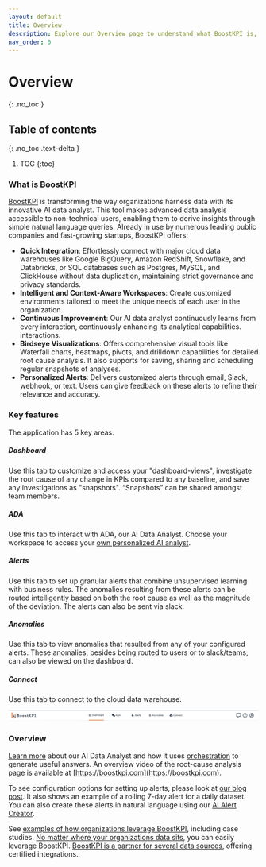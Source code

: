 ```yaml
---
layout: default
title: Overview
description: Explore our Overview page to understand what BoostKPI is, its key features including dashboard, anomalies, alerts, and data import, along with a website tour and a video overview of the dashboard functionalities  
nav_order: 0
---
```


# Overview
{: .no_toc }

## Table of contents
{: .no_toc .text-delta }

1. TOC
{:toc}

### What is BoostKPI

[BoostKPI](https://boostkpi.com) is transforming the way organizations harness
data with its innovative AI data analyst. This tool makes advanced data
analysis accessible to non-technical users, enabling them to derive insights
through simple natural language queries. Already in use by numerous leading
public companies and fast-growing startups, BoostKPI offers:

- **Quick Integration**: Effortlessly connect with major cloud data warehouses like
  Google BigQuery, Amazon RedShift, Snowflake, and Databricks, or SQL databases
such as Postgres, MySQL, and ClickHouse without data duplication, maintaining
strict governance and privacy standards.
- **Intelligent and Context-Aware Workspaces**: Create customized environments
  tailored to meet the unique needs of each user in the organization.
- **Continuous Improvement**: Our AI data analyst continuously learns from every
  interaction, continuously enhancing its analytical capabilities.
interactions.
- **Birdseye Visualizations**: Offers comprehensive visual tools like Waterfall
  charts, heatmaps, pivots, and drilldown capabilities for detailed root cause
analysis. It also supports for saving, sharing and scheduling regular snapshots
of analyses.
- **Personalized Alerts**: Delivers customized alerts through email, Slack,
  webhook, or text. Users can give feedback on these alerts to refine their
relevance and accuracy.


### Key features

The application has 5 key areas:
##### Dashboard
Use this tab to customize and access your "dashboard-views", investigate the root cause of any change in KPIs compared to any baseline, and save any investigations as "snapshots". “Snapshots” can be shared amongst team members.
##### ADA
Use this tab to interact with ADA, our AI Data Analyst. Choose your workspace to access your [own personalized AI analyst](https://blog.boostkpi.com/ai-data-analyst/).  
##### Alerts
Use this tab to set up granular alerts that combine unsupervised learning with business rules. The anomalies resulting from these alerts can be routed intelligently based on both the root cause as well as the magnitude of the deviation. The alerts can also be sent via slack.
##### Anomalies
Use this tab to view anomalies that resulted from any of your configured alerts. These anomalies, besides being routed to users or to slack/teams, can also be viewed on the dashboard.
##### Connect
Use this tab to connect to the cloud data warehouse.

![Dashboard navigation bar](../../images/nav_bar.png)

### Overview

[Learn more](https://blog.boostkpi.com/ai-data-analyst/) about our AI Data
Analyst and how it uses
[orchestration](https://blog.boostkpi.com/orchestration-llms/) to generate
useful answers. An overview video of the root-cause analysis page is available
at [https://boostkpi.com](https://boostkpi.com).

To see configuration options for setting up alerts, please look at [our blog
post](https://blog.boostkpi.com/Sample-alerting-configurations/). It also shows
an example of a rolling 7-day alert for a daily dataset. You can also create
these alerts in natural language using our [AI Alert
Creator](https://blog.boostkpi.com/natural-language-alerts/).

See [examples of how organizations leverage
BoostKPI](https://blog.boostkpi.com/examples-of-boostkpi-roi/), including case
studies. [No matter where your organizations data
sits](https://boostkpi.com/integrations), you can easily leverage BoostKPI.
[BoostKPI is a partner for several data
sources](https://boostkpi.com/partners), offering certified integrations.
